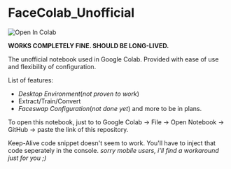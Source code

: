 # FaceColab_Unofficial
<img data-canonical-src="https://colab.research.google.com/assets/colab-badge.svg" alt="Open In Colab" src="https://camo.githubusercontent.com/84f0493939e0c4de4e6dbe113251b4bfb5353e57134ffd9fcab6b8714514d4d1/68747470733a2f2f636f6c61622e72657365617263682e676f6f676c652e636f6d2f6173736574732f636f6c61622d62616467652e737667">

**WORKS COMPLETELY FINE. SHOULD BE LONG-LIVED.**

The unofficial notebook used in Google Colab. Provided with ease of use and flexibility of configuration.

List of features:

  * *Desktop Environment*(*not proven to work*)
  * Extract/Train/Convert
  * *Faceswap Configuration*(*not done yet*) and more to be in plans.

To open this notebook, just to to Google Colab -> File -> Open Notebook -> GitHub -> paste the link of this repository.

Keep-Alive code snippet doesn't seem to work. You'll have to inject that code seperately in the console. *sorry mobile users, i'll find a workaround just for you ;)*
